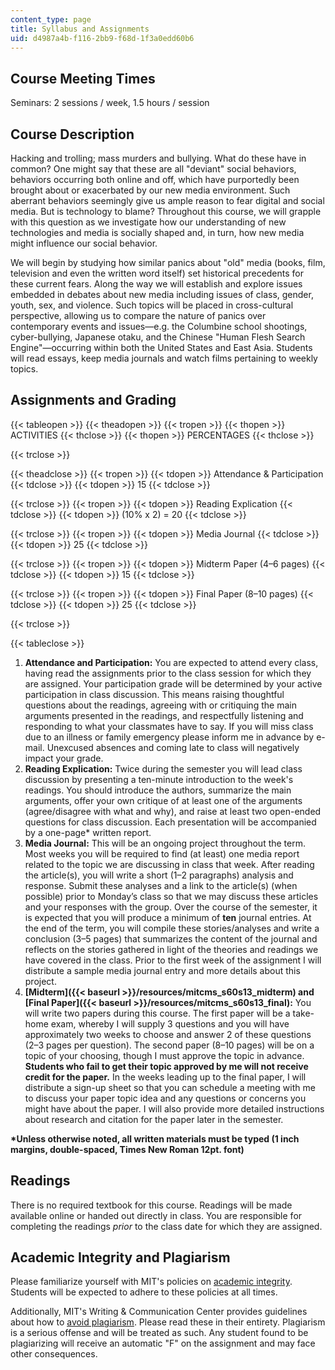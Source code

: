 ```yaml
---
content_type: page
title: Syllabus and Assignments
uid: d4987a4b-f116-2bb9-f68d-1f3a0edd60b6
---
```


Course Meeting Times
--------------------

Seminars: 2 sessions / week, 1.5 hours / session

Course Description
------------------

Hacking and trolling; mass murders and bullying. What do these have in common? One might say that these are all "deviant" social behaviors, behaviors occurring both online and off, which have purportedly been brought about or exacerbated by our new media environment. Such aberrant behaviors seemingly give us ample reason to fear digital and social media. But is technology to blame? Throughout this course, we will grapple with this question as we investigate how our understanding of new technologies and media is socially shaped and, in turn, how new media might influence our social behavior.

We will begin by studying how similar panics about "old" media (books, film, television and even the written word itself) set historical precedents for these current fears. Along the way we will establish and explore issues embedded in debates about new media including issues of class, gender, youth, sex, and violence. Such topics will be placed in cross-cultural perspective, allowing us to compare the nature of panics over contemporary events and issues—e.g. the Columbine school shootings, cyber-bullying, Japanese otaku, and the Chinese "Human Flesh Search Engine"—occurring within both the United States and East Asia. Students will read essays, keep media journals and watch films pertaining to weekly topics.

Assignments and Grading
-----------------------

{{< tableopen >}}
{{< theadopen >}}
{{< tropen >}}
{{< thopen >}}
ACTIVITIES
{{< thclose >}}
{{< thopen >}}
PERCENTAGES
{{< thclose >}}

{{< trclose >}}

{{< theadclose >}}
{{< tropen >}}
{{< tdopen >}}
Attendance & Participation
{{< tdclose >}}
{{< tdopen >}}
15
{{< tdclose >}}

{{< trclose >}}
{{< tropen >}}
{{< tdopen >}}
Reading Explication
{{< tdclose >}}
{{< tdopen >}}
(10% x 2) = 20
{{< tdclose >}}

{{< trclose >}}
{{< tropen >}}
{{< tdopen >}}
Media Journal
{{< tdclose >}}
{{< tdopen >}}
25
{{< tdclose >}}

{{< trclose >}}
{{< tropen >}}
{{< tdopen >}}
Midterm Paper (4–6 pages)
{{< tdclose >}}
{{< tdopen >}}
15
{{< tdclose >}}

{{< trclose >}}
{{< tropen >}}
{{< tdopen >}}
Final Paper (8–10 pages)
{{< tdclose >}}
{{< tdopen >}}
25
{{< tdclose >}}

{{< trclose >}}

{{< tableclose >}}

1.  **Attendance and Participation:** You are expected to attend every class, having read the assignments prior to the class session for which they are assigned. Your participation grade will be determined by your active participation in class discussion. This means raising thoughtful questions about the readings, agreeing with or critiquing the main arguments presented in the readings, and respectfully listening and responding to what your classmates have to say. If you will miss class due to an illness or family emergency please inform me in advance by e-mail. Unexcused absences and coming late to class will negatively impact your grade.
2.  **Reading Explication:** Twice during the semester you will lead class discussion by presenting a ten-minute introduction to the week's readings. You should introduce the authors, summarize the main arguments, offer your own critique of at least one of the arguments (agree/disagree with what and why), and raise at least two open-ended questions for class discussion. Each presentation will be accompanied by a one-page\* written report.
3.  **Media Journal:** This will be an ongoing project throughout the term. Most weeks you will be required to find (at least) one media report related to the topic we are discussing in class that week. After reading the article(s), you will write a short (1–2 paragraphs) analysis and response. Submit these analyses and a link to the article(s) (when possible) prior to Monday’s class so that we may discuss these articles and your responses with the group. Over the course of the semester, it is expected that you will produce a minimum of **ten** journal entries. At the end of the term, you will compile these stories/analyses and write a conclusion (3–5 pages) that summarizes the content of the journal and reflects on the stories gathered in light of the theories and readings we have covered in the class. Prior to the first week of the assignment I will distribute a sample media journal entry and more details about this project.
4.  **[Midterm]({{< baseurl >}}/resources/mitcms_s60s13_midterm) and [Final Paper]({{< baseurl >}}/resources/mitcms_s60s13_final):** You will write two papers during this course. The first paper will be a take-home exam, whereby I will supply 3 questions and you will have approximately two weeks to choose and answer 2 of these questions (2–3 pages per question). The second paper (8–10 pages) will be on a topic of your choosing, though I must approve the topic in advance. **Students who fail to get their topic approved by me will not receive credit for the paper.** In the weeks leading up to the final paper, I will distribute a sign-up sheet so that you can schedule a meeting with me to discuss your paper topic idea and any questions or concerns you might have about the paper. I will also provide more detailed instructions about research and citation for the paper later in the semester.

**\*Unless otherwise noted, all written materials must be typed (1 inch margins, double-spaced, Times New Roman 12pt. font)**

Readings
--------

There is no required textbook for this course. Readings will be made available online or handed out directly in class. You are responsible for completing the readings _prior_ to the class date for which they are assigned.

Academic Integrity and Plagiarism
---------------------------------

Please familiarize yourself with MIT's policies on [academic integrity](http://web.mit.edu/academicintegrity/index.html). Students will be expected to adhere to these policies at all times. 

Additionally, MIT's Writing & Communication Center provides guidelines about how to [avoid plagiarism](http://cmsw.mit.edu/writing-and-communication-center/avoiding-plagiarism/). Please read these in their entirety. Plagiarism is a serious offense and will be treated as such. Any student found to be plagiarizing will receive an automatic "F" on the assignment and may face other consequences.